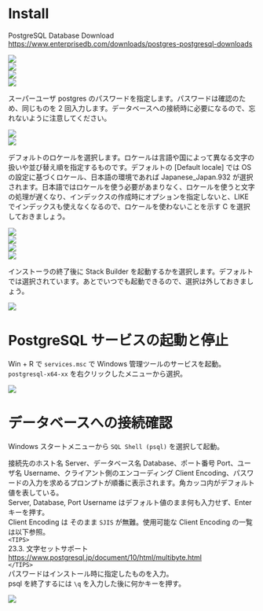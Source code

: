 # Install

PostgreSQL Database Download  
https://www.enterprisedb.com/downloads/postgres-postgresql-downloads

![](assets/images/2022-03-16-11-39-53.png)  
![](assets/images/2022-03-16-11-40-22.png)  
![](assets/images/2022-03-16-11-40-53.png)  
![](assets/images/2022-03-16-11-41-35.png)  

スーパーユーザ postgres のパスワードを指定します。パスワードは確認のため、同じものを 2 回入力します。データベースへの接続時に必要になるので、忘れないように注意してください。  

![](assets/images/2022-03-16-11-42-49.png)  
![](assets/images/2022-03-16-11-43-47.png)  

デフォルトのロケールを選択します。ロケールは言語や国によって異なる文字の扱いや並び替え順を指定するものです。デフォルトの [Default locale] では OS の設定に基づくロケール、日本語の環境であれば Japanese_Japan.932 が選択されます。日本語ではロケールを使う必要があまりなく、ロケールを使うと文字の処理が遅くなり、インデックスの作成時にオプションを指定しないと、LIKE でインデックスも使えなくなるので、ロケールを使わないことを示す C を選択しておきましょう。  

![](assets/images/2022-03-16-11-45-25.png)  
![](assets/images/2022-03-16-11-45-48.png)  
![](assets/images/2022-03-16-11-46-01.png)  
![](assets/images/2022-03-16-11-46-30.png)  


インストーラの終了後に Stack Builder を起動するかを選択します。デフォルトでは選択されています。あとでいつでも起動できるので、選択は外しておきましょう。  

![](assets/images/2022-03-16-11-50-34.png)  

# PostgreSQL サービスの起動と停止

Win + R で `services.msc` で Windows 管理ツールのサービスを起動。  
`postgresql-x64-xx` を右クリックしたメニューから選択。 

![](assets/images/2022-03-16-11-55-26.png)  

# データベースへの接続確認

Windows スタートメニューから `SQL Shell (psql)` を選択して起動。  

接続先のホスト名 Server、データベース名 Database、ポート番号 Port、ユーザ名 Username、クライアント側のエンコーディング Client Encoding、パスワードの入力を求めるプロンプトが順番に表示されます。角カッコ内がデフォルト値を表している。  
Server, Database, Port Username はデフォルト値のまま何も入力せず、Enter キーを押す。  
Client Encoding は そのまま `SJIS` が無難。使用可能な Client Encoding の一覧は以下参照。    
`<TIPS>`  
23.3. 文字セットサポート  
https://www.postgresql.jp/document/10/html/multibyte.html  
`</TIPS>`  
パスワードはインストール時に指定したものを入力。  
psql を終了するには `\q` を入力した後に何かキーを押す。  

![](assets/images/2022-03-16-12-10-41.png)  


